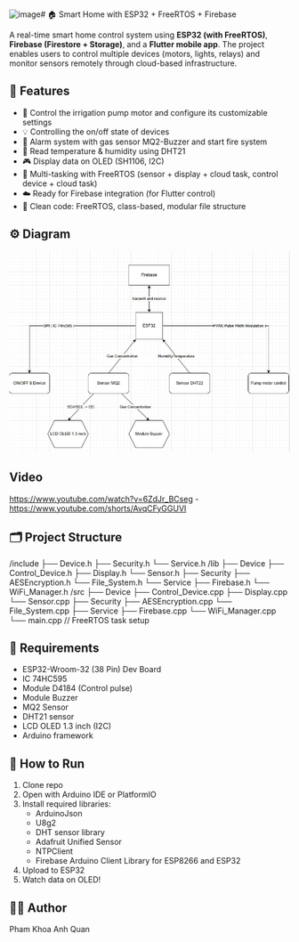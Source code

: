 <img width="100" height="100" alt="image" src="https://github.com/user-attachments/assets/027a0445-cef9-4529-adc4-176718699c81" /># 🏠 Smart Home with ESP32 + FreeRTOS + Firebase

A real-time smart home control system using **ESP32 (with FreeRTOS)**, **Firebase (Firestore + Storage)**, and a **Flutter mobile app**. The project enables users to control multiple devices (motors, lights, relays) and monitor sensors remotely through cloud-based infrastructure.


## 🧠 Features
- 🌱 Control the irrigation pump motor and configure its customizable settings
- 💡 Controlling the on/off state of devices
- 🔔 Alarm system with gas sensor MQ2-Buzzer and start fire system
- 📡 Read temperature & humidity using DHT21
- 🎮 Display data on OLED (SH1106, I2C)
- 🔁 Multi-tasking with FreeRTOS (sensor + display + cloud task, control device + cloud task)
- ☁️ Ready for Firebase integration (for Flutter control)
- 🧱 Clean code: FreeRTOS, class-based, modular file structure

## ⚙️ Diagram
![Connection diagram](images/diagram.jpg)
## Video 
https://www.youtube.com/watch?v=6ZdJr_BCseg - https://www.youtube.com/shorts/AvqCFyGGUVI

## 🗂 Project Structure
/include
├── Device.h
├── Security.h
└── Service.h
/lib
├── Device
   ├── Control_Device.h
   ├── Display.h
   └── Sensor.h
├── Security
   ├── AESEncryption.h
   └── File_System.h
└── Service
   ├── Firebase.h
   └── WiFi_Manager.h
/src
├── Device
   ├── Control_Device.cpp
   ├── Display.cpp
   └── Sensor.cpp
├── Security
   ├── AESEncryption.cpp
   └── File_System.cpp
├── Service
   ├── Firebase.cpp
   └── WiFi_Manager.cpp
└── main.cpp // FreeRTOS task setup

## 🔧 Requirements
- ESP32-Wroom-32 (38 Pin) Dev Board
- IC 74HC595
- Module D4184 (Control pulse)
- Module Buzzer
- MQ2 Sensor
- DHT21 sensor
- LCD OLED 1.3 inch (I2C)
- Arduino framework

## 🚀 How to Run
1. Clone repo
2. Open with Arduino IDE or PlatformIO
3. Install required libraries:
   - ArduinoJson
   - U8g2
   - DHT sensor library
   - Adafruit Unified Sensor
   - NTPClient
   - Firebase Arduino Client Library for ESP8266 and ESP32
4. Upload to ESP32
5. Watch data on OLED!

## 👨‍💻 Author
Pham Khoa Anh Quan
